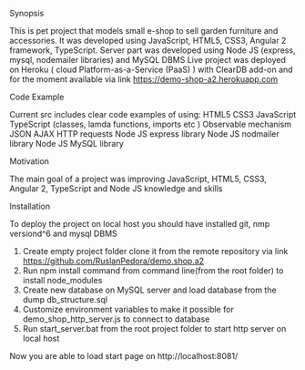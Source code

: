 Synopsis

This is pet project that models small e-shop to sell garden furniture and accessories.
It was developed using JavaScript, HTML5, CSS3, Angular 2 framework, TypeScript. Server part was developed using Node JS (express, mysql, nodemailer libraries) and MySQL DBMS
Live project was deployed on Heroku ( cloud Platform-as-a-Service (PaaS) ) with ClearDB add-on and for the moment available via link https://demo-shop-a2.herokuapp.com

Code Example

Current src includes clear code examples of using:
HTML5
CSS3
JavaScript
TypeScript (classes, lamda functions, imports etc )
Observable mechanism
JSON
AJAX
HTTP requests
Node JS express library
Node JS nodmailer library
Node JS MySQL library

Motivation

The main goal of a project was improving JavaScript, HTML5, CSS3, Angular 2, TypeScript and Node JS knowledge and skills

Installation

To deploy the project on local host you should have installed git, nmp versiond^6 and mysql DBMS
1) Create empty project folder clone it from the remote repository via link https://github.com/RuslanPedora/demo.shop.a2
2) Run npm install command from command line(from the root folder) to install node_modules
3) Create new database on MySQL server and load database from the dump db_structure.sql
4) Customize environment variables to make it possible for demo_shop_http_server.js to connect to database
5) Run start_server.bat from the root project folder to start http server on local host

Now you are able to load start page on http://localhost:8081/

